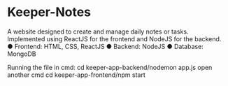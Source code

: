 # Keeper-Notes

A website designed to create and manage daily notes or tasks. Implemented using ReactJS
for the frontend and NodeJS for the backend.
● Frontend: HTML, CSS, ReactJS
● Backend: NodeJS
● Database: MongoDB

Running the file in cmd:
  cd keeper-app-backend/nodemon app.js
open another cmd
  cd keeper-app-frontend/npm start
